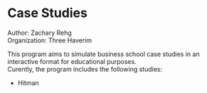 
# Case Studies

Author: Zachary Rehg  
Organization: Three Haverim

This program aims to simulate business school case studies in an interactive format for educational purposes.  
Curently, the program includes the following studies:  
- Hitman